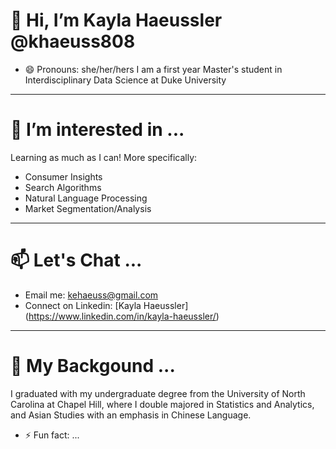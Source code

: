 # 👋 Hi, I’m Kayla Haeussler @khaeuss808
- 😄 Pronouns: she/her/hers
I am a first year Master's student in Interdisciplinary Data Science at Duke University

---

# 👀 I’m interested in ...

Learning as much as I can! More specifically:

- Consumer Insights
- Search Algorithms
- Natural Language Processing
- Market Segmentation/Analysis

---

# 📫 Let's Chat ...

- Email me: kehaeuss@gmail.com
- Connect on Linkedin: [Kayla Haeussler] (https://www.linkedin.com/in/kayla-haeussler/)

---

# 🌱 My Backgound ...

I graduated with my undergraduate degree from the University of North Carolina at Chapel Hill, where I double majored in Statistics and Analytics, and Asian Studies with an emphasis in Chinese Language.



- ⚡ Fun fact: ...

<!---
khaeuss808/khaeuss808 is a ✨ special ✨ repository because its `README.md` (this file) appears on your GitHub profile.
You can click the Preview link to take a look at your changes.
--->

